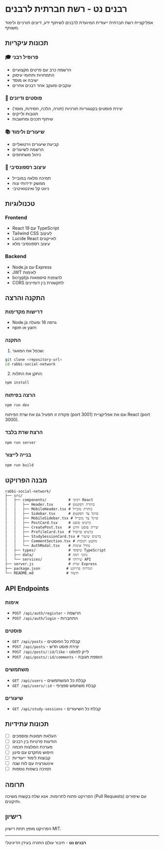 # רבנים נט - רשת חברתית לרבנים

אפליקציית רשת חברתית ייעודית המיועדת לרבנים לשיתוף ידע, דיונים תורניים ולימוד משותף.

## תכונות עיקריות

### 🎓 פרופיל רבני
- הרשמה כרב עם פרטים מקצועיים
- התמחויות ותחומי עיסוק
- ישיבה או מוסד
- עוקבים ומעקב אחר רבנים אחרים

### 📝 פוסטים ודיונים
- יצירת פוסטים בקטגוריות תורניות (תורה, הלכה, חסידות, מוסר)
- תגובות ולייקים
- שיתוף תכנים ומחשבות

### 📚 שיעורים ולימוד
- קביעת שיעורים וירטואליים
- הרשמה לשיעורים
- ניהול משתתפים

### 📱 עיצוב רספונסיבי
- תמיכה מלאה במובייל
- ממשק ידידותי ונוח
- ניווט קל ואינטואיטיבי

## טכנולוגיות

### Frontend
- React 19 עם TypeScript
- Tailwind CSS לעיצוב
- Lucide React לאייקונים
- עיצוב רספונסיבי מלא

### Backend
- Node.js עם Express
- JWT לאימות
- bcryptjs להצפנת סיסמאות
- CORS לתקשורת בין דומיינים

## התקנה והרצה

### דרישות מקדימות
- Node.js גרסה 16 ומעלה
- npm או yarn

### התקנה
1. שכפל את המאגר:
```bash
git clone <repository-url>
cd rabbi-social-network
```

2. התקן את התלות:
```bash
npm install
```

### הרצה בפיתוח
```bash
npm run dev
```
פקודה זו תפעיל גם את שרת הפיתוח (port 3001) וגם את אפליקציית React (port 3000).

### הרצת שרת בלבד
```bash
npm run server
```

### בנייה לייצור
```bash
npm run build
```

## מבנה הפרויקט

```
rabbi-social-network/
├── src/
│   ├── components/          # רכיבי React
│   │   ├── Header.tsx       # כותרת דסקטופ
│   │   ├── MobileHeader.tsx # כותרת מובייל
│   │   ├── Sidebar.tsx      # סרגל צד דסקטופ
│   │   ├── MobileSidebar.tsx # סרגל צד מובייל
│   │   ├── PostCard.tsx     # כרטיס פוסט
│   │   ├── CreatePost.tsx   # יצירת פוסט חדש
│   │   ├── ProfileCard.tsx  # כרטיס פרופיל
│   │   ├── StudySessionCard.tsx # כרטיס שיעור
│   │   ├── CommentSection.tsx # מקטע תגובות
│   │   └── AuthModal.tsx    # מודל אימות
│   ├── types/               # טיפוסי TypeScript
│   ├── data/                # נתוני דמה
│   └── services/            # שירותי API
├── server.js                # שרת Express
├── package.json            # הגדרות פרויקט
└── README.md               # תיעוד
```

## API Endpoints

### אימות
- `POST /api/auth/register` - הרשמה
- `POST /api/auth/login` - התחברות

### פוסטים
- `GET /api/posts` - קבלת כל הפוסטים
- `POST /api/posts` - יצירת פוסט חדש
- `POST /api/posts/:id/like` - לייק לפוסט
- `POST /api/posts/:id/comments` - הוספת תגובה

### משתמשים
- `GET /api/users` - קבלת כל המשתמשים
- `GET /api/users/:id` - קבלת משתמש ספציפי

### שיעורים
- `GET /api/study-sessions` - קבלת כל השיעורים

## תכונות עתידיות

- [ ] העלאת תמונות ומסמכים
- [ ] הודעות פרטיות בין רבנים
- [ ] מערכת המלצות חכמה
- [ ] חיפוש מתקדם עם סינון
- [ ] קבוצות לימוד ייעודיות
- [ ] אינטגרציה עם לוח שנה
- [ ] תמיכה בשפות נוספות

## תרומה

הפרויקט פתוח לתרומות. אנא שלח בקשות משיכה (Pull Requests) עם שיפורים ותיקונים.

## רישיון

הפרויקט מופץ תחת רישיון MIT.

---

**רבנים נט** - חיבור עולם התורה בעידן הדיגיטלי
